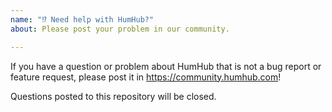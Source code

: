 ```yaml
---
name: "⁉️ Need help with HumHub?"
about: Please post your problem in our community.

---
```


If you have a question or problem about HumHub that is not a bug report or feature
request, please post it in https://community.humhub.com!

Questions posted to this repository will be closed.
